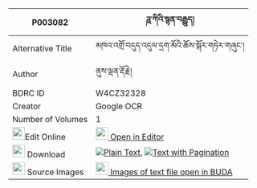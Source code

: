 |P003082|ཌཱ་ཀིའི་སྙན་བརྒྱུད། 
| --- | --- 
|Alternative Title |མཁའ་འགྲོ་བདུད་འདུལ་དྲག་མོའི་ཆོས་སྐོར་གཏེར་གཞུང་།
|Author| ནུས་ལྡན་རྡོ་རྗེ།
|BDRC ID | W4CZ32328
|Creator | Google OCR
|Number of Volumes| 1
|<img width="25" src="https://img.icons8.com/color/25/000000/edit-property.png">Edit Online| [<img width="25" src="https://avatars.githubusercontent.com/u/45091458?s=200&v=4"> Open in Editor](http://editor.openpecha.org/P003082)
|<img width="25" src="https://img.icons8.com/fluent/48/000000/download-2.png"/>  Download | [![](https://img.icons8.com/color/20/000000/txt.png)Plain Text](https://github.com/Openpecha/P003082/releases/download/v1/daki_i_nyengyu_plain_P003082.zip), [![](https://img.icons8.com/color/20/000000/txt.png)Text with Pagination](https://github.com/Openpecha/P003082/releases/download/v1/daki_i_nyengyu_pages_P003082.zip)
|<img width="25" src="https://img.icons8.com/plasticine/100/000000/pictures-folder.png"/>  Source Images | [<img width="25" src="https://library.bdrc.io/icons/BUDA-small.svg"> Images of text file open in BUDA](https://library.bdrc.io/show/bdr:W4CZ32328)